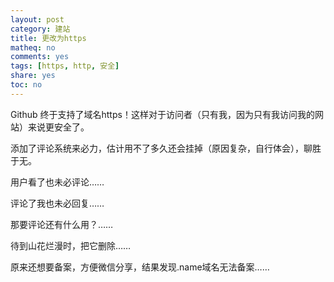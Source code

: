 ```yaml
---
layout: post
category: 建站
title: 更改为https
matheq: no
comments: yes
tags: [https, http, 安全]
share: yes
toc: no
---
```


Github 终于支持了域名https！这样对于访问者（只有我，因为只有我访问我的网站）来说更安全了。

添加了评论系统来必力，估计用不了多久还会挂掉（原因复杂，自行体会），聊胜于无。

用户看了也未必评论……

评论了我也未必回复……

那要评论还有什么用？……

待到山花烂漫时，把它删除……

原来还想要备案，方便微信分享，结果发现.name域名无法备案……
